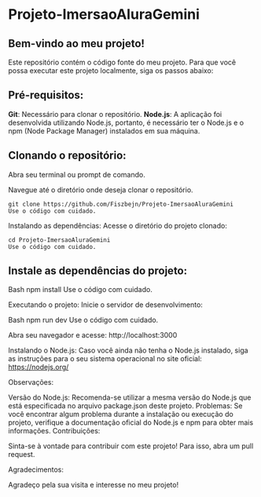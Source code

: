 # Projeto-ImersaoAluraGemini


## Bem-vindo ao meu projeto!

Este repositório contém o código fonte do meu projeto. Para que você possa executar este projeto localmente, siga os passos abaixo:

## Pré-requisitos:

**Git**: Necessário para clonar o repositório.
**Node.js**: A aplicação foi desenvolvida utilizando Node.js, portanto, é necessário ter o Node.js e o npm (Node Package Manager) instalados em sua máquina.

## Clonando o repositório:

Abra seu terminal ou prompt de comando.

Navegue até o diretório onde deseja clonar o repositório.  

```
git clone https://github.com/Fiszbejn/Projeto-ImersaoAluraGemini
Use o código com cuidado.
```

Instalando as dependências:
Acesse o diretório do projeto clonado:


```
cd Projeto-ImersaoAluraGemini
Use o código com cuidado.
```

## Instale as dependências do projeto:


Bash
npm install
Use o código com cuidado.

Executando o projeto:
Inicie o servidor de desenvolvimento:   

Bash
npm run dev
Use o código com cuidado.

Abra seu navegador e acesse: http://localhost:3000

Instalando o Node.js:
Caso você ainda não tenha o Node.js instalado, siga as instruções para o seu sistema operacional no site oficial: https://nodejs.org/

Observações:

Versão do Node.js: Recomenda-se utilizar a mesma versão do Node.js que está especificada no arquivo package.json deste projeto.
Problemas: Se você encontrar algum problema durante a instalação ou execução do projeto, verifique a documentação oficial do Node.js e npm para obter mais informações.
Contribuições:

Sinta-se à vontade para contribuir com este projeto! Para isso, abra um pull request.

Agradecimentos:

Agradeço pela sua visita e interesse no meu projeto!

